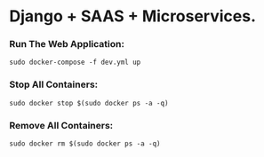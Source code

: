 # Django + SAAS + Microservices.


### Run The Web Application:
```
sudo docker-compose -f dev.yml up
```

### Stop All Containers:
```
sudo docker stop $(sudo docker ps -a -q)
```

### Remove All Containers:
```
sudo docker rm $(sudo docker ps -a -q)
```